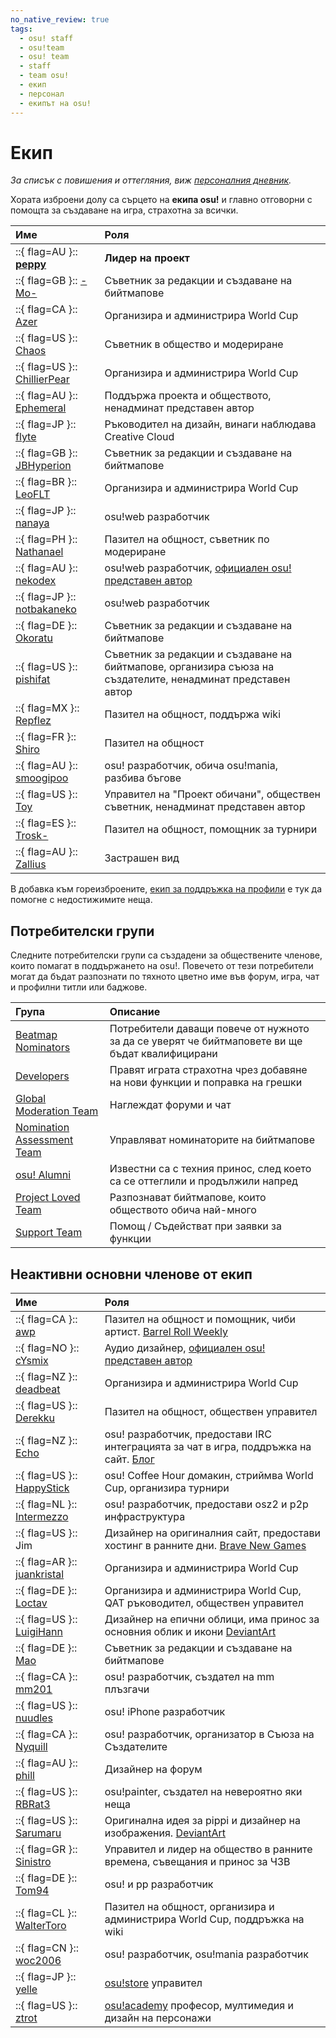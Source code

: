 ```yaml
---
no_native_review: true
tags:
  - osu! staff
  - osu!team
  - osu! team
  - staff
  - team osu!
  - екип
  - персонал
  - екипът на osu!
---
```


# Екип

*За списък с повишения и оттегляния, виж [персоналния дневник](/wiki/Staff_Log).*

Хората изброени долу са сърцето на **екипа osu!** и главно отговорни с помощта за създаване на игра, страхотна за всички.

| Име | Роля <!-- TODO: "Featured Artist outreach" isn't a role but I'm not sure how to write it as one... --> |
| :-- | :-- |
| ::{ flag=AU }:: **[peppy](https://osu.ppy.sh/users/2)** | **Лидер на проект** |
| ::{ flag=GB }:: [-Mo-](https://osu.ppy.sh/users/2202163) | Съветник за редакции и създаване на бийтмапове |
| ::{ flag=CA }:: [Azer](https://osu.ppy.sh/users/2155578) | Организира и администрира World Cup |
| ::{ flag=US }:: [Chaos](https://osu.ppy.sh/users/2628870) | Съветник в общество и модериране |
| ::{ flag=US }:: [ChillierPear](https://osu.ppy.sh/users/9501251) | Организира и администрира World Cup |
| ::{ flag=AU }:: [Ephemeral](https://osu.ppy.sh/users/102335) | Поддържа проекта и обществото, ненадминат представен автор |
| ::{ flag=JP }:: [flyte](https://osu.ppy.sh/users/3103765) | Ръководител на дизайн, винаги наблюдава Creative Cloud |
| ::{ flag=GB }:: [JBHyperion](https://osu.ppy.sh/users/4879508) | Съветник за редакции и създаване на бийтмапове |
| ::{ flag=BR }:: [LeoFLT](https://osu.ppy.sh/users/3668779) | Организира и администрира World Cup |
| ::{ flag=JP }:: [nanaya](https://osu.ppy.sh/users/2387883) | osu!web разработчик |
| ::{ flag=PH }:: [Nathanael](https://osu.ppy.sh/users/2295078) | Пазител на общност, съветник по модериране |
| ::{ flag=AU }:: [nekodex](https://osu.ppy.sh/users/102) | osu!web разработчик, [официален osu! представен автор](https://osu.ppy.sh/beatmaps/artists/1) |
| ::{ flag=JP }:: [notbakaneko](https://osu.ppy.sh/users/10751776) | osu!web разработчик |
| ::{ flag=DE }:: [Okoratu](https://osu.ppy.sh/users/1623405) | Съветник за редакции и създаване на бийтмапове |
| ::{ flag=US }:: [pishifat](https://osu.ppy.sh/users/3178418) | Съветник за редакции и създаване на бийтмапове, организира съюза на създателите, ненадминат представен автор |
| ::{ flag=MX }:: [Repflez](https://osu.ppy.sh/users/201392) | Пазител на общност, поддържа wiki |
| ::{ flag=FR }:: [Shiro](https://osu.ppy.sh/users/113005) | Пазител на общност |
| ::{ flag=AU }:: [smoogipoo](https://osu.ppy.sh/users/1040328) | osu! разработчик, обича osu!mania, разбива бъгове |
| ::{ flag=US }:: [Toy](https://osu.ppy.sh/users/2757689) | Управител на "Проект обичани", обществен съветник, ненадминат представен автор |
| ::{ flag=ES }:: [Trosk-](https://osu.ppy.sh/users/3469385) | Пазител на общност, помощник за турнири |
| ::{ flag=AU }:: [Zallius](https://osu.ppy.sh/users/55) | Застрашен вид |

В добавка към гореизброените, [екип за поддръжка на профили](Account_support_team) е тук да помогне с недостижимите неща.

## Потребителски групи

Следните потребителски групи са създадени за обществените членове, които помагат в поддържането на osu!. Повечето от тези потребители могат да бъдат разпознати по тяхното цветно име във форум, игра, чат и профилни титли или баджове.

| Група | Описание |
| :-- | :-- |
| [Beatmap Nominators](Beatmap_Nominators) | Потребители даващи повече от нужното за да се уверят че бийтмаповете ви ще бъдат квалифицирани |
| [Developers](Developers) | Правят играта страхотна чрез добавяне на нови функции и поправка на грешки |
| [Global Moderation Team](Global_Moderation_Team) | Наглеждат форуми и чат |
| [Nomination Assessment Team](Nomination_Assessment_Team) | Управляват номинаторите на бийтмапове |
| [osu! Alumni](osu!_Alumni) | Известни са с техния принос, след което са се оттеглили и продължили напред |
| [Project Loved Team](Project_Loved_Team) | Разпознават бийтмапове, които обществото обича най-много |
| [Support Team](Support_Team) | Помощ / Съдействат при заявки за функции |

## Неактивни основни членове от екип

<!-- Jim is the only person here that has never had an osu! profile (PR #4611) -->

| Име | Роля |
| :-- | :-- |
| ::{ flag=CA }:: [awp](https://osu.ppy.sh/users/2650) | Пазител на общност и помощник, чиби артист. [Barrel Roll Weekly](http://brw.twinkfish.com/) |
| ::{ flag=NO }:: [cYsmix](https://osu.ppy.sh/users/272870) | Аудио дизайнер, [официален osu! представен автор](https://osu.ppy.sh/beatmaps/artists/2) |
| ::{ flag=NZ }:: [deadbeat](https://osu.ppy.sh/users/128370) | Организира и администрира World Cup |
| ::{ flag=US }:: [Derekku](https://osu.ppy.sh/users/91341) | Пазител на общност, обществен управител |
| ::{ flag=NZ }:: [Echo](https://osu.ppy.sh/users/431) | osu! разработчик, предостави IRC интеграцията за чат в игра, поддръжка на сайт. [Блог](http://blog.echo.sh/) |
| ::{ flag=US }:: [HappyStick](https://osu.ppy.sh/users/256802) | osu! Coffee Hour домакин, стриймва World Cup, организира турнири |
| ::{ flag=NL }:: [Intermezzo](https://osu.ppy.sh/users/136842) | osu! разработчик, предостави osz2 и p2p инфраструктура |
| ::{ flag=US }:: Jim | Дизайнер на оригиналния сайт, предостави хостинг в ранните дни. [Brave New Games](http://www.bravegamer.com/) |
| ::{ flag=AR }:: [juankristal](https://osu.ppy.sh/users/443656) | Организира и администрира World Cup |
| ::{ flag=DE }:: [Loctav](https://osu.ppy.sh/users/71366) | Организира и администрира World Cup, QAT ръководител, обществен управител |
| ::{ flag=US }:: [LuigiHann](https://osu.ppy.sh/users/1079) | Дизайнер на епични облици, има принос за основния облик и икони [DeviantArt](https://luigihann.deviantart.com/) |
| ::{ flag=DE }:: [Mao](https://osu.ppy.sh/users/2204515) | Съветник за редакции и създаване на бийтмапове |
| ::{ flag=CA }:: [mm201](https://osu.ppy.sh/users/30655) | osu! разработчик, създател на mm плъзгачи |
| ::{ flag=US }:: [nuudles](https://osu.ppy.sh/users/21312) | osu! iPhone разработчик |
| ::{ flag=CA }:: [Nyquill](https://osu.ppy.sh/users/682935) | osu! разработчик, организатор в Съюза на Създателите |
| ::{ flag=AU }:: [phill](https://osu.ppy.sh/users/53) | Дизайнер на форум |
| ::{ flag=US }:: [RBRat3](https://osu.ppy.sh/users/307202) | osu!painter, създател на невероятно яки неща |
| ::{ flag=US }:: [Sarumaru](https://osu.ppy.sh/users/9427) | Оригинална идея за pippi и дизайнер на изображения. [DeviantArt](https://sarumaru.deviantart.com/) |
| ::{ flag=GR }:: [Sinistro](https://osu.ppy.sh/users/5530) | Управител и лидер на общество в ранните времена, съвещания и принос за ЧЗВ |
| ::{ flag=DE }:: [Tom94](https://osu.ppy.sh/users/1857058) | osu! и pp разработчик |
| ::{ flag=CL }:: [WalterToro](https://osu.ppy.sh/users/5281416) | Пазител на общност, организира и администрира World Cup, поддръжка на wiki |
| ::{ flag=CN }:: [woc2006](https://osu.ppy.sh/users/1105845) | osu! разработчик, osu!mania разработчик |
| ::{ flag=JP }:: [yelle](https://osu.ppy.sh/users/4916903) | [osu!store](https://osu.ppy.sh/store/listing) управител |
| ::{ flag=US }:: [ztrot](https://osu.ppy.sh/users/6347) | [osu!academy](/wiki/Community/Video_series/osu!academy) професор, мултимедия и дизайн на персонажи |
